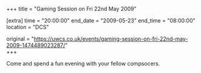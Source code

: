 +++
title = "Gaming Session on Fri 22nd May 2009"

[extra]
time = "20:00:00"
end_date = "2009-05-23"
end_time = "08:00:00"
location = "DCS"

original = "https://uwcs.co.uk/events/gaming-session-on-fri-22nd-may-2009-1474489023287/"    
+++

Come and spend a fun evening with your fellow compsocers.

